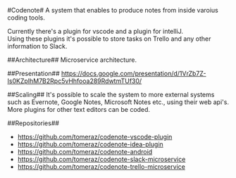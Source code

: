 #Codenote#
A system that enables to produce notes from inside varoius coding tools.

Currently there's a plugin for vscode and a plugin for intelliJ.<br>
Using these plugins it's possible to store tasks on Trello and any other information to Slack.

##Architecture##
Microservice architecture.

##Presentation##
https://docs.google.com/presentation/d/1VrZb7Z-Is0KZpIhM7B2Rpc5vHhfooa289RdwtmTUf30/

##Scaling##
It's possible to scale the system to more external systems such as Evernote, Google Notes, Microsoft Notes etc., using their web api's.<br>
More plugins for other text editors can be coded.

##Repositories##
* https://github.com/tomeraz/codenote-vscode-plugin
* https://github.com/tomeraz/codenote-idea-plugin
* https://github.com/tomeraz/codenote-android
* https://github.com/tomeraz/codenote-slack-microservice
* https://github.com/tomeraz/codenote-trello-microservice
